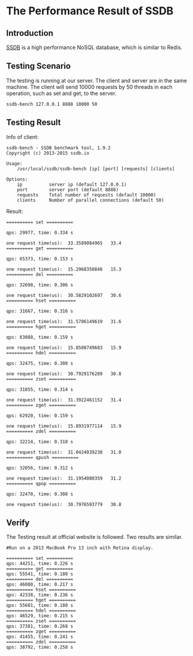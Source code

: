 # The Performance Result of SSDB

## Introduction

[SSDB](https://github.com/ideawu/ssdb) is a high performance NoSQL database, which is similar to Redis. 

## Testing Scenario
The testing is running at our server. The client and server are in the same machine. The client will send 10000 requests by 50 threads in each operation, such as set and get, to the server.

```
ssdb-bench 127.0.0.1 8888 10000 50 
```

## Testing Result
Info of client:

```
ssdb-bench - SSDB benchmark tool, 1.9.2
Copyright (c) 2013-2015 ssdb.io

Usage:
    /usr/local/ssdb/ssdb-bench [ip] [port] [requests] [clients]

Options:
    ip          server ip (default 127.0.0.1)
    port        server port (default 8888)
    requests    Total number of requests (default 10000)
    clients     Number of parallel connections (default 50)

```

Result:

```
========== set ==========

qps: 29977, time: 0.334 s

one request time(us):  33.3589084965   33.4
========== get ==========

qps: 65373, time: 0.153 s

one request time(us):  15.2968350848   15.3
========== del ==========

qps: 32698, time: 0.306 s

one request time(us):  30.5829102697   30.6
========== hset ==========

qps: 31667, time: 0.316 s

one request time(us):  31.5786149619   31.6
========== hget ==========

qps: 63088, time: 0.159 s

one request time(us):  15.8508749683   15.9
========== hdel ==========

qps: 32475, time: 0.308 s

one request time(us):  30.7929176289   30.8
========== zset ==========

qps: 31855, time: 0.314 s

one request time(us):  31.3922461152   31.4
========== zget ==========

qps: 62920, time: 0.159 s

one request time(us):  15.8931977114   15.9
========== zdel ==========

qps: 32214, time: 0.310 s

one request time(us):  31.0424039238   31.0
========== qpush ==========

qps: 32056, time: 0.312 s

one request time(us):  31.1954080359   31.2
========== qpop ==========

qps: 32470, time: 0.308 s

one request time(us):  30.7976593779   30.8
```

## Verify
The Testing result at official website is followed. Two results are similar. 

```
#Run on a 2013 MacBook Pro 13 inch with Retina display.

========== set ==========
qps: 44251, time: 0.226 s
========== get ==========
qps: 55541, time: 0.180 s
========== del ==========
qps: 46080, time: 0.217 s
========== hset ==========
qps: 42338, time: 0.236 s
========== hget ==========
qps: 55601, time: 0.180 s
========== hdel ==========
qps: 46529, time: 0.215 s
========== zset ==========
qps: 37381, time: 0.268 s
========== zget ==========
qps: 41455, time: 0.241 s
========== zdel ==========
qps: 38792, time: 0.258 s
```
